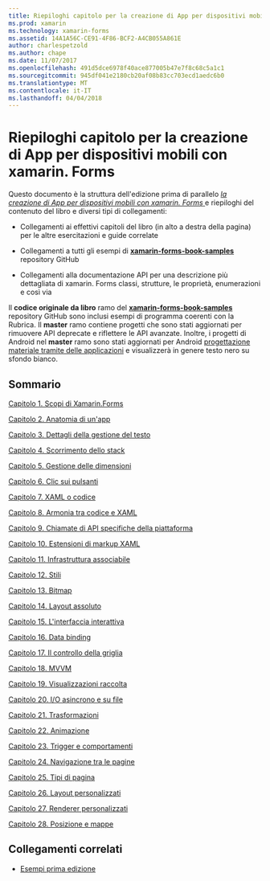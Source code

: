 ```yaml
---
title: Riepiloghi capitolo per la creazione di App per dispositivi mobili con xamarin. Forms
ms.prod: xamarin
ms.technology: xamarin-forms
ms.assetid: 14A1A56C-CE91-4F86-BCF2-A4CB055A861E
author: charlespetzold
ms.author: chape
ms.date: 11/07/2017
ms.openlocfilehash: 491d5dce6978f40ace877005b47e7f8c68c5a1c1
ms.sourcegitcommit: 945df041e2180cb20af08b83cc703ecd1aedc6b0
ms.translationtype: MT
ms.contentlocale: it-IT
ms.lasthandoff: 04/04/2018
---
```

# <a name="chapter-summaries-for-creating-mobile-apps-with-xamarinforms"></a>Riepiloghi capitolo per la creazione di App per dispositivi mobili con xamarin. Forms

Questo documento è la struttura dell'edizione prima di parallelo [ *la creazione di App per dispositivi mobili con xamarin. Forms* ](~/xamarin-forms/creating-mobile-apps-xamarin-forms/index.md) e riepiloghi del contenuto del libro e diversi tipi di collegamenti:

- Collegamenti ai effettivi capitoli del libro (in alto a destra della pagina) per le altre esercitazioni e guide correlate

- Collegamenti a tutti gli esempi di [ **xamarin-forms-book-samples** ](https://github.com/xamarin/xamarin-forms-book-samples) repository GitHub

- Collegamenti alla documentazione API per una descrizione più dettagliata di xamarin. Forms classi, strutture, le proprietà, enumerazioni e così via

Il **codice originale da libro** ramo del [ **xamarin-forms-book-samples** ](https://github.com/xamarin/xamarin-forms-book-samples) repository GitHub sono inclusi esempi di programma coerenti con la Rubrica. Il **master** ramo contiene progetti che sono stati aggiornati per rimuovere API deprecate e riflettere le API avanzate. Inoltre, i progetti di Android nel **master** ramo sono stati aggiornati per Android [progettazione materiale tramite delle applicazioni](~/xamarin-forms/platform/android/index.md) e visualizzerà in genere testo nero su sfondo bianco.

## <a name="contents"></a>Sommario

[Capitolo 1. Scopi di Xamarin.Forms](chapter01.md)

[Capitolo 2. Anatomia di un'app](chapter02.md)

[Capitolo 3. Dettagli della gestione del testo](chapter03.md)

[Capitolo 4. Scorrimento dello stack](chapter04.md)

[Capitolo 5. Gestione delle dimensioni](chapter05.md)

[Capitolo 6. Clic sui pulsanti](chapter06.md)

[Capitolo 7. XAML o codice](chapter07.md)

[Capitolo 8. Armonia tra codice e XAML](chapter08.md)

[Capitolo 9. Chiamate di API specifiche della piattaforma](chapter09.md)

[Capitolo 10. Estensioni di markup XAML](chapter10.md)

[Capitolo 11. Infrastruttura associabile](chapter11.md)

[Capitolo 12. Stili](chapter12.md)

[Capitolo 13. Bitmap](chapter13.md)

[Capitolo 14. Layout assoluto](chapter14.md)

[Capitolo 15. L'interfaccia interattiva](chapter15.md)

[Capitolo 16. Data binding](chapter16.md)

[Capitolo 17. Il controllo della griglia](chapter17.md)

[Capitolo 18. MVVM](chapter18.md)

[Capitolo 19. Visualizzazioni raccolta](chapter19.md)

[Capitolo 20. I/O asincrono e su file](chapter20.md)

[Capitolo 21. Trasformazioni](chapter21.md)

[Capitolo 22. Animazione](chapter22.md)

[Capitolo 23. Trigger e comportamenti](chapter23.md)

[Capitolo 24. Navigazione tra le pagine](chapter24.md)

[Capitolo 25. Tipi di pagina](chapter25.md)

[Capitolo 26. Layout personalizzati](chapter26.md)

[Capitolo 27. Renderer personalizzati](chapter27.md)

[Capitolo 28. Posizione e mappe](chapter28.md)



## <a name="related-links"></a>Collegamenti correlati

- [Esempi prima edizione](https://github.com/xamarin/xamarin-forms-book-samples)
